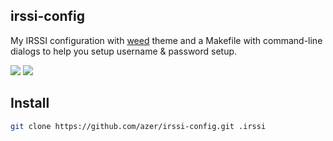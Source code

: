 ## irssi-config

My IRSSI configuration with [weed](https://github.com/ronilaukkarinen/weed) theme and a Makefile with command-line dialogs to help you setup username & password setup.

![](https://cldup.com/PNngy7FaQ5.png)
![](https://cldup.com/gYBrwLSFzF.png)

## Install

```bash
git clone https://github.com/azer/irssi-config.git .irssi
```
